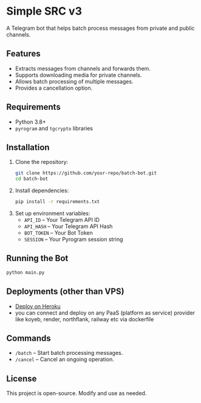 # Simple SRC v3

A Telegram bot that helps batch process messages from private and public channels.

## Features
- Extracts messages from channels and forwards them.
- Supports downloading media for private channels.
- Allows batch processing of multiple messages.
- Provides a cancellation option.

## Requirements
- Python 3.8+
- `pyrogram` and `tgcrypto` libraries

## Installation
1. Clone the repository:
   ```sh
   git clone https://github.com/your-repo/batch-bot.git
   cd batch-bot
   ```
2. Install dependencies:
   ```sh
   pip install -r requirements.txt
   ```
3. Set up environment variables:
   - `API_ID` – Your Telegram API ID
   - `API_HASH` – Your Telegram API Hash
   - `BOT_TOKEN` – Your Bot Token
   - `SESSION` – Your Pyrogram session string

## Running the Bot
```sh
python main.py
```
## Deployments (other than VPS)
- [Deploy on Heroku](https://heroku.com/deploy)
- you can connect and deploy on any PaaS (platform as service) provider like koyeb, render, northflank, railway etc via dockerfile

## Commands
- `/batch` – Start batch processing messages.
- `/cancel` – Cancel an ongoing operation.

## License
This project is open-source. Modify and use as needed.
